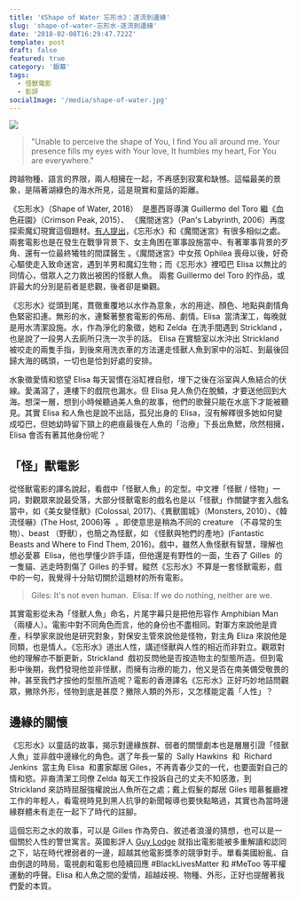 ```yaml
---
title: '《Shape of Water 忘形水》：逐流到邊緣'
slug: 'shape-of-water-忘形水-逐流到邊緣'
date: '2018-02-08T16:29:47.722Z'
template: post
draft: false
featured: true
category: '銀幕'
tags:
  - 怪獸電影
  - 影評
socialImage: '/media/shape-of-water.jpg'
---
```


![](/media/shape-of-water.jpg)

> "Unable to perceive the shape of You, I find You all around me. Your presence fills my eyes with Your love, It humbles my heart, For You are everywhere."

跨越物種、語言的界限，兩人相擁在一起，不再感到寂寞和缺憾。這幅最美的景象，是隔著湖綠色的海水所見，這是現實和童話的距離。

《忘形水》（Shape of Water, 2018）  是墨西哥導演 Guillermo del Toro 繼《血色莊園》（Crimson Peak, 2015）、 《魔間迷宮》（Pan's Labyrinth, 2006）再度探索魔幻現實這個題材。[有人提出](https://www.filmcolossus.com/single-post/2018/01/11/Explaining-the-end-of-THE-SHAPE-OF-WATER-the-origins-of-Elisa-the-similarities-to-PANS-LABYRINTH-and-whether-or-not-Elisa-actually-died)，《忘形水》和《魔間迷宮》有很多相似之處。兩套電影也是在發生在戰爭背景下、女主角困在軍事設施當中、有著軍事背景的歹角、還有一位最終犧牲的間諜醫生 。《魔間迷宮》中女孩 Ophilea 喪母以後，好奇心驅使走入致命迷宮，遇到羊男和魔幻生物；而《忘形水》裡啞巴 Elisa 以無比的同情心，借眾人之力救出被困的怪獸人魚。 兩套 Guillermo del Toro 的作品，或許最大的分別是前者是悲觀，後者卻是樂觀。

《忘形水》從頭到尾，貫徹重覆地以水作為意象，水的用途、顏色、地點與劇情角色緊密扣連。無形的水，連繫著整套電影的佈局、劇情。Elisa  當清潔工，每晚就是用水清潔設施。水，作為淨化的象徵，她和 Zelda  在洗手間遇到 Strickland ，也是說了一段男人去廁所只洗一次手的話。 Elisa 在實驗室以水沖出 Strickland 被咬走的兩隻手指，到後來用洗衣車的方法運走怪獸人魚到家中的浴缸、到最後回歸大海的碼頭，一切也是恰到好處的安排。

水象徵愛情和慾望 Elisa 每天習慣在浴缸裡自慰，埋下之後在浴室與人魚結合的伏線。愛滿瀉了，連樓下的戲院也漏水。但 Elisa 見人魚仍在脫鱗，才要送他回到大海。想深一層，想到小時候聽過美人魚的故事，他們的歌聲只能在水底下才能被聽見。其實 Elisa 和人魚也是說不出話，孤兒出身的 Elisa，沒有解釋很多她如何變成啞巴，但她幼時留下頸上的疤痕最後在人魚的「治療」下長出魚鰓，欣然相擁，Elisa 會否有著其他身份呢？

## 「怪」獸電影

從怪獸電影的譯名說起，看戲中「怪獸人魚」的定型。中文裡「怪獸 / 怪物」一詞，對觀眾來說最受落，大部分怪獸電影的戲名也是以「怪獸」作關鍵字套入戲名當中，如《美女變怪獸》(Colossal, 2017)、《異獸圍城》（Monsters, 2010）、《韓流怪嚇》(The Host, 2006)等  。即使意思是稍為不同的 creature （不尋常的生物）、beast （野獸），也簡之為怪獸，如 《怪獸與牠們的產地》(Fantastic Beasts and Where to Find Them, 2016)。戲中，雖然人魚怪獸有智慧，理解也想必愛慕  Elisa，他也學懂少許手語，但他還是有野性的一面，生吞了 Gilles  的一隻貓、逃走時割傷了 Gilles 的手臂。縱然《忘形水》不算是一套怪獸電影，戲中的一句，我覺得十分貼切關於這題材的所有電影。

> Giles: It's not even human. 
> Elisa: If we do nothing, neither are we.

其實電影從未為「怪獸人魚」命名，片尾字幕只是把他形容作 Amphibian Man （兩棲人）。電影中對不同角色而言，他的身份也不盡相同。對軍方來說他是資產，科學家來說他是研究對象，對保安主管來說他是怪物，對主角 Eliza 來說他是同類，也是情人。《忘形水》道出人性，講述怪獸與人性的相近而非對立。觀眾對他的理解亦不斷更新，Strickland  戲初反問他是否按造物主的型態所造。但到電影中後期，我們發現他並非怪獸，而擁有治療的能力，他又是否在南美備受敬畏的神，甚至我們才按他的型態所造呢？電影的香港譯名《忘形水》正好巧妙地詰問觀眾，撇除外形，怪物到底是甚麼？撇除人類的外形，又怎樣能定義「人性」？

## 邊緣的關懷

《忘形水》以童話的故事，揭示對邊緣族群、弱者的關懷劇本也是層層引證「怪獸人魚」並非戲中邊緣化的角色。選了年長一輩的  Sally Hawkins  和  Richard Jenkins  當主角 Elisa  和畫家鄰居 Giles，不再青春少艾的一代，也要面對自己的情和慾。非裔清潔工同僚 Zelda 每天工作投訴自己的丈夫不知感激，到 Strickland 來訪時屈服強權說出人魚所在之處；戴上假髮的鄰居 Giles 暗慕餐廳裡工作的年輕人，看電視時見到黑人抗爭的新聞報導也要快點略過，其實也為當時邊緣群體未有走在一起下了時代的註腳。

這個忘形之水的故事，可以是 Gilles 作為旁白、敘述者浪漫的猜想，也可以是一個關於人性的警世寓言。英國影評人 [Guy Lodge](https://www.theguardian.com/film/2017/nov/30/guillermo-del-toro-the-shape-of-water-is-a-much-needed-ode-to-the-other) 就指出電影能被多重解讀和認同之下，站在時代裡弱者的一邊，超越其他電影獎季的競爭對手。單看美國紛亂、自由倒退的時局，電視劇和電影也陸續回應 #BlackLivesMatter 和 #MeToo 等平權運動的呼聲。Elisa 和人魚之間的愛情，超越歧視、物種、外形，正好也提醒著我們愛的本質。
